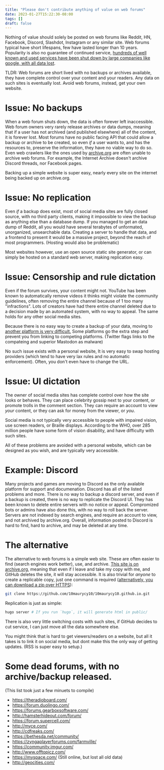 ```yaml
---
title: "Please don't contribute anything of value on web forums"
date: 2023-01-27T15:22:30-08:00
tags: []
draft: false
---
```


Nothing of value should solely be posted on web forums like Reddit, HN, Facebook, Discord, Slashdot, Instagram or any similar site.
Web forums typical have short lifespans, few have lasted longer than 10 years.
Popularity is also no guarantee of continued service, [hundreds of well known and used services have been shut down by large companies like google, with all data lost](https://killedbygoogle.com/).

TLDR: Web forums are short lived with no backups or archives available, they have complete control over your content and your readers. Any data on such sites is eventually lost. Avoid web forums, instead, get your own website.

# Issue: No backups

When a web forum shuts down, the data is often forever left inaccessible.
Web forum owners very rarely release archives or data dumps, meaning that if a user has not archived (and published elsewhere) all of the content, it is forever lost.
Most forums have no public facing API that could allow a backup or archive to be created, so even *if* a user wants to, and has the resources to, preserve the information, they have no viable way to do so.
Even web crawlers like the ones used by [archive.org](https://archive.org) are often unable to archive web forums.
For example, the Internet Archive doesn't archive Discord threads, nor Facebook pages.

Backing up a simple website is super easy, nearly every site on the internet being backed up on archive.org.

# Issue: No replication

Even *if* a backup does exist, most of social media sites are fully closed source, with no third party clients, making it impossible to view the backup as anything else than a database dump.
If you managed to get an data dump of Reddit, all you would have several terabytes of unformated, unorganized, unsearchable data.
Creating a server to handle that data, and a frontend to present it would be a massive project, beyond the reach of most programmers. (Hosting would also be problematic)

Most websites however, use an open source static site generator, or can simply be hosted on a standard web server, making replication easy.

# Issue: Censorship and rule dictation

Even if the forum survives, your content might not.
YouTube has been known to automatically remove videos it thinks might violate the community guidelines, often removing the entire channel because of 1 too many "infractions".
Lots of creators have had there entire channel deleted due to a decision made by an automated system, with no way to appeal.
The same holds for any other social media sites.

Because there is no easy way to create a backup of your data, moving to [another platform is very difficult.](https://en.wikipedia.org/wiki/Switching_barriers)
Some platforms go the extra step and prevent you from linking to competing platforms. (Twitter flags links to the compateing and superior Mastodon as malware)

No such issue exists with a personal website, It is very easy to swap hosting providers (which tend to have very lax rules and no automatic enforcement).
Often, you don't even have to change the URL.

# Issue: UI dictation

The owner of social media sites has complete control over how the site looks or behaves.
They can place celebrity gossip next to your content, or promote trolls in the comment section.
They can require an account to view *your* content, or they can ask for money from the viewer, or *you*.

Social media is not typically very accessible to people with impaired vision, use screen readers, or Braille displays.
According to the WHO, over 285 million people have some form of vision disability, and have difficulty with such sites.

All of these problems are avoided with a personal website, which can be designed as you wish, and are typically very accessible.

# Example: Discord

Many projects and games are moving to Discord as the only avalable platform for support and documenation.
Discord has all of the listed problems and more.
There is no way to backup a discord server, and even if a backup is created, there is no way to replicate the Discord UI.
They has been known to delete entire servers with no notice or appeal.
Compromized bots or admins have also done this, with no way to roll back the server.
Servers are not indexed by search engines, and require an account to view, and not archived by archive.org.
Overall, information posted to Discord is hard to find, hard to archive, and may be deleted at any time.

# The alternative

The alternative to web forums is a simple web site.
These are often easier to find (search engines work better), use, and archive.
[This site is on archive.org](https://web.archive.org/web/*/https://10maurycy10.github.io/), meaning that even if I leave and take my copy with me, and GitHub deletes the site, it will stay accessible.
It is also trivial for *anyone* to create a replicable copy, just one command is required ([alternatively, you can download a zip over HTTPS](https://github.com/10maurycy10/10maurycy10.github.io/archive/refs/heads/master.zip)):

```sh
git clone https://github.com/10maurycy10/10maurycy10.github.io.git
```

Replication is just as simple:

```sh
hugo server # If you run `hugo`, it will generate html in public/
```

There is also very little switching costs with such sites, if GitHub decides to cut service, I can just move all the data somewhere else.

You might think that is hard to get viewers/readers on a website, but all it takes is to link it on social media, but dont make this the only way of getting updates. (RSS is super easy to setup.)

# Some dead forums, with no archive/backup released.

(This list took just a few minuets to compile)

- https://theradioboard.com/
- https://forum.duolingo.com/
- https://forums.gearboxsoftware.com/
- http://hamsterhideout.com/forum/
- https://forum.supercell.com/
- http://myce.com/
- http://cdfreaks.com/
- https://bethesda.net/community/
- https://zyngaplayerforums.com/farmville/
- https://community.imgur.com/
- http://www.offtopicz.com/
- https://myspace.com/ (Still online, but lost all old data)
- http://geocities.com/



